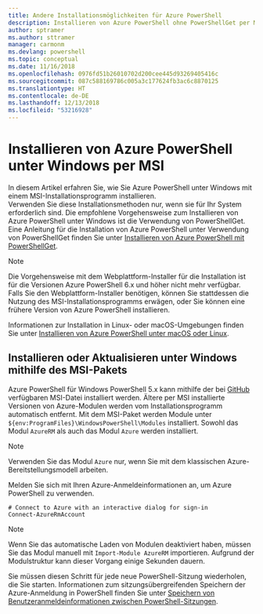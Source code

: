 ```yaml
---
title: Andere Installationsmöglichkeiten für Azure PowerShell
description: Installieren von Azure PowerShell ohne PowerShellGet per MSI
author: sptramer
ms.author: sttramer
manager: carmonm
ms.devlang: powershell
ms.topic: conceptual
ms.date: 11/16/2018
ms.openlocfilehash: 0976fd51b26010702d200cee445d93269405416c
ms.sourcegitcommit: 087c588169786c005a3c177624fb3ac6c8870125
ms.translationtype: HT
ms.contentlocale: de-DE
ms.lasthandoff: 12/13/2018
ms.locfileid: "53216928"
---
```

# <a name="install-azure-powershell-on-windows-with-msi"></a>Installieren von Azure PowerShell unter Windows per MSI

In diesem Artikel erfahren Sie, wie Sie Azure PowerShell unter Windows mit einem MSI-Installationsprogramm installieren.  
Verwenden Sie diese Installationsmethoden nur, wenn sie für Ihr System erforderlich sind. Die empfohlene Vorgehensweise zum Installieren von Azure PowerShell unter Windows ist die Verwendung von PowerShellGet. Eine Anleitung für die Installation von Azure PowerShell unter Verwendung von PowerShellGet finden Sie unter [Installieren von Azure PowerShell mit PowerShellGet](install-azurerm-ps.md).

> [!NOTE]
> Die Vorgehensweise mit dem Webplattform-Installer für die Installation ist für die Versionen Azure PowerShell 6.x und höher nicht mehr verfügbar. Falls Sie den Webplattform-Installer benötigen, können Sie stattdessen die Nutzung des MSI-Installationsprogramms erwägen, oder Sie können eine frühere Version von Azure PowerShell installieren.

Informationen zur Installation in Linux- oder macOS-Umgebungen finden Sie unter [Installieren von Azure PowerShell unter macOS oder Linux](install-azurermps-maclinux.md).

## <a name="install-or-update-on-windows-using-the-msi-package"></a>Installieren oder Aktualisieren unter Windows mithilfe des MSI-Pakets

Azure PowerShell für Windows PowerShell 5.x kann mithilfe der bei [GitHub](https://github.com/Azure/azure-powershell/releases/tag/v6.13.1-November2018) verfügbaren MSI-Datei installiert werden. Ältere per MSI installierte Versionen von Azure-Modulen werden vom Installationsprogramm automatisch entfernt. Mit dem MSI-Paket werden Module unter `${env:ProgramFiles}\WindowsPowerShell\Modules` installiert. Sowohl das Modul `AzureRM` als auch das Modul `Azure` werden installiert.

> [!NOTE]
> Verwenden Sie das Modul `Azure` nur, wenn Sie mit dem klassischen Azure-Bereitstellungsmodell arbeiten.

Melden Sie sich mit Ihren Azure-Anmeldeinformationen an, um Azure PowerShell zu verwenden.

```powershell-interactive
# Connect to Azure with an interactive dialog for sign-in
Connect-AzureRmAccount
```

> [!NOTE]
>
> Wenn Sie das automatische Laden von Modulen deaktiviert haben, müssen Sie das Modul manuell mit `Import-Module AzureRM` importieren. Aufgrund der Modulstruktur kann dieser Vorgang einige Sekunden dauern.

Sie müssen diesen Schritt für jede neue PowerShell-Sitzung wiederholen, die Sie starten. Informationen zum sitzungsübergreifenden Speichern der Azure-Anmeldung in PowerShell finden Sie unter [Speichern von Benutzeranmeldeinformationen zwischen PowerShell-Sitzungen](context-persistence.md).
